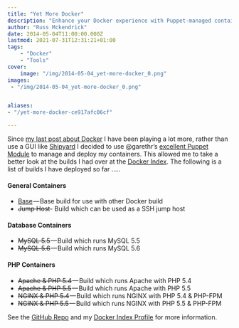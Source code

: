```yaml
---
title: "Yet More Docker"
description: "Enhance your Docker experience with Puppet-managed containers, featuring a suite of trusted builds for databases and PHP environments on the Docker Index."
author: "Russ Mckendrick"
date: 2014-05-04T11:00:00.000Z
lastmod: 2021-07-31T12:31:21+01:00
tags:
    - "Docker"
    - "Tools"
cover:
    image: "/img/2014-05-04_yet-more-docker_0.png" 
images:
 - "/img/2014-05-04_yet-more-docker_0.png"


aliases:
- "/yet-more-docker-ce917afc06cf"

---
```


Since [my last post about Docker](/2014/04/27/deploying-a-stable-docker-setup-on-centos-with-shipyard/) I have been playing a lot more, rather than use a GUI like [Shipyard](http://shipyard-project.com/) I decided to use @garethr’s [excellent Puppet Module](https://forge.puppetlabs.com/garethr/docker) to manage and deploy my containers. This allowed me to take a better look at the builds I had over at the [Docker Index](https://index.docker.io/). The following is a list of builds I have deployed so far …..

#### General Containers

- [Base](https://index.docker.io/u/russmckendrick/base/) — Base build for use with other Docker build
- <del>Jump Host</del>- Build which can be used as a SSH jump host

#### Database Containers

- <del>MySQL 5.5</del> — Build which runs MySQL 5.5
- <del>MySQL 5.6</del> — Build which runs MySQL 5.6

#### PHP Containers

- <del>Apache & PHP 5.4</del> — Build which runs Apache with PHP 5.4
- <del>Apache & PHP 5.5</del> — Build which runs Apache with PHP 5.5
- <del>NGINX & PHP 5.4</del> — Build which runs NGINX with PHP 5.4 & PHP-FPM
- <del>NGINX & PHP 5.5</del> — Build which runs NGINX with PHP 5.5 & PHP-FPM

See the [GitHub Repo](https://github.com/russmckendrick/docker) and my [Docker Index Profile](https://index.docker.io/u/russmckendrick/) for more information.

